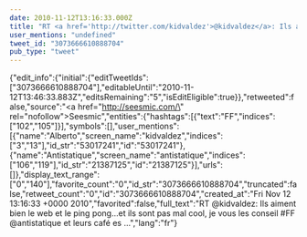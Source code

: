 ```yaml
---
date: 2010-11-12T13:16:33.000Z
title: "RT <a href='http://twitter.com/kidvaldez'>@kidvaldez</a>: Ils aiment bien le web et le ping pong...et ils sont pas mal cool, je vous les conseil #FF <a href='http://twitter.com/antistatique'>@antistatique</a> et leurs café es ...″"
user_mentions: "undefined"
tweet_id: "3073666610888704"
pub_type: "tweet"
---
```

{"edit_info":{"initial":{"editTweetIds":["3073666610888704"],"editableUntil":"2010-11-12T13:46:33.883Z","editsRemaining":"5","isEditEligible":true}},"retweeted":false,"source":"<a href=\"http://seesmic.com/\" rel=\"nofollow\">Seesmic</a>","entities":{"hashtags":[{"text":"FF","indices":["102","105"]}],"symbols":[],"user_mentions":[{"name":"Alberto","screen_name":"kidvaldez","indices":["3","13"],"id_str":"53017241","id":"53017241"},{"name":"Antistatique","screen_name":"antistatique","indices":["106","119"],"id_str":"21387125","id":"21387125"}],"urls":[]},"display_text_range":["0","140"],"favorite_count":"0","id_str":"3073666610888704","truncated":false,"retweet_count":"0","id":"3073666610888704","created_at":"Fri Nov 12 13:16:33 +0000 2010","favorited":false,"full_text":"RT @kidvaldez: Ils aiment bien le web et le ping pong...et ils sont pas mal cool, je vous les conseil #FF @antistatique et leurs café es ...","lang":"fr"}
